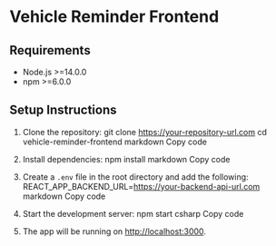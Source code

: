# Vehicle Reminder Frontend

## Requirements
- Node.js >=14.0.0
- npm >=6.0.0

## Setup Instructions

1. Clone the repository:
git clone https://your-repository-url.com cd vehicle-reminder-frontend
markdown
Copy code

2. Install dependencies:
npm install
markdown
Copy code

3. Create a `.env` file in the root directory and add the following:
REACT_APP_BACKEND_URL=https://your-backend-api-url.com
markdown
Copy code

4. Start the development server:
npm start
csharp
Copy code

5. The app will be running on [http://localhost:3000](http://localhost:3000).

